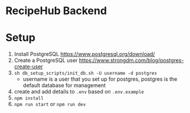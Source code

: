 # RecipeHub Backend

# Setup

1. Install PostgreSQL https://www.postgresql.org/download/
2. Create a PostgreSQL user https://www.strongdm.com/blog/postgres-create-user
3. `sh db_setup_scripts/init_db.sh -U username -d postgres`
    - username is a user that you set up for postgres, postgres is the default database for management
4. create and add details to `.env` based on `.env.example`
5. `npm install`
6. `npm run start` or `npm run dev`